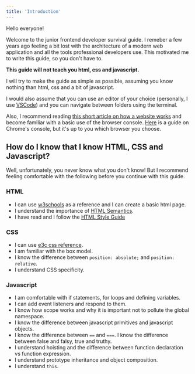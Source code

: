 ```yaml
---
title: 'Introduction'
---
```


Hello everyone!

Welcome to the junior frontend developer survival guide.
I remeber a few years ago feeling a bit lost with the architecture of a modern web application and all the tools professional developers use.
This motivated me to write this guide, so you don't have to.

**This guide will not teach you html, css and javascript.**

I will try to make the guide as simple as possible, assuming you know nothing than html, css and a bit of javascript. 

I would also assume that you can use an editor of your choice (personally, I use [VSCode](https://code.visualstudio.com/download)) and you can navigate between folders using the terminal.

Also, I recommend reading [this short article on how a website works](https://www.codeschool.com/beginners-guide-to-web-development/how-does-a-website-work)
and become familiar with a basic use of the browser console. [Here](https://developers.google.com/web/tools/chrome-devtools/console/) is a guide on Chrome's console, but it's up to you which browser you choose.

## How do I know that I know HTML, CSS and Javascript?

Well, unfortunately, you never know what you don't know! But I recommend feeling comfortable with the following before you continue with this guide.

### HTML

* I can use [w3schools](https://www.w3schools.com/html/default.asp) as a reference and I can create a basic html page.
* I understand the importance of [HTML Semantics](https://www.w3schools.com/html/html5_semantic_elements.asp).
* I have read and I follow the [HTML Style Guide](https://www.w3schools.com/html/html5_syntax.asp)

### CSS

* I can use [e3c css reference](https://www.w3schools.com/cssref/default.asp).
* I am familiar with the box model.
* I know the difference between ```position: absolute;``` and ```position: relative```.
* I understand CSS specificity.

### Javascript

* I am comfortable with if statements, for loops and defining variables.
* I can add event listeners and respond to them.
* I know how scope works and why it is important not to pollute the global namespace.
* I know the difference between javascript primitives and javascript objects.
* I know the difference between `==` and `===`. I know the difference between false and falsy, true and truthy.
* I understand hoisting and the difference between function declaration vs function expression.
* I understand prototype inheritance and object composition.
* I understand `this`.

